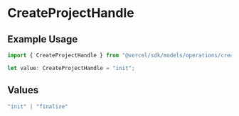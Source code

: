 # CreateProjectHandle

## Example Usage

```typescript
import { CreateProjectHandle } from "@vercel/sdk/models/operations/createproject.js";

let value: CreateProjectHandle = "init";
```

## Values

```typescript
"init" | "finalize"
```